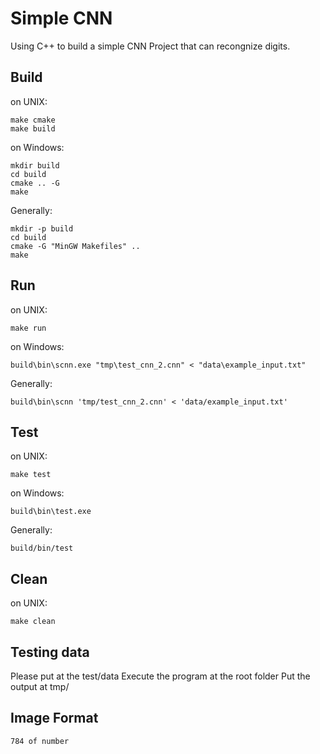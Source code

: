 Simple CNN
===

Using C++ to build a simple CNN Project that can recongnize digits.

Build
---
on UNIX:
```
make cmake
make build
```

on Windows:
```
mkdir build
cd build
cmake .. -G 
make
```

Generally:
```
mkdir -p build
cd build
cmake -G "MinGW Makefiles" ..
make
```

Run
---
on UNIX:
```
make run
```

on Windows:
```
build\bin\scnn.exe "tmp\test_cnn_2.cnn" < "data\example_input.txt"
```

Generally:
```
build\bin\scnn 'tmp/test_cnn_2.cnn' < 'data/example_input.txt'
```

Test
---
on UNIX:
```
make test
```

on Windows:
```
build\bin\test.exe
```

Generally:
```
build/bin/test
```

Clean
---
on UNIX:
```
make clean
```


Testing data
---
Please put at the test/data
Execute the program at the root folder
Put the output at tmp/

Image Format
---
```
784 of number
```